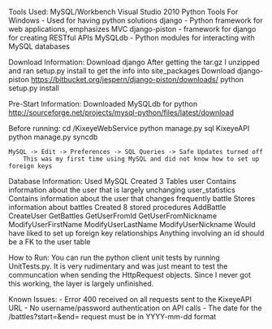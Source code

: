 Tools Used:
	MySQL/Workbench
	Visual Studio 2010
	Python Tools For Windows - Used for having python solutions
	django - Python framework for web applications, emphasizes MVC
	django-piston - framework for django for creating RESTful APIs
	MySQLdb - Python modules for interacting with MySQL databases
	
Download Information:
Download django
	After getting the tar.gz I unzipped and ran setup.py install to get the info into site_packages
Download django-piston
	https://bitbucket.org/jespern/django-piston/downloads/
	python setup.py install

Pre-Start Information:
Downloaded MySQLdb for python
	http://sourceforge.net/projects/mysql-python/files/latest/download
	
Before running:
	cd <BaseDir>/KixeyeWebService
	python manage.py sql KixeyeAPI
	python manage.py syncdb
	
	MySQL -> Edit -> Preferences -> SQL Queries -> Safe Updates turned off
		This was my first time using MySQL and did not know how to set up foreign keys
	
Database Information:
	Used MySQL
	Created 3 Tables
		user
			Contains information about the user that is largely unchanging
		user_statistics
			Contains information about the user that changes frequently
		battle
			Stores information about battles
	Created 8 stored procedures
		AddBattle
		CreateUser
		GetBattles
		GetUserFromId
		GetUserFromNickname
		ModifyUserFirstName
		ModifyUserLastName
		ModifyUserNickname
	Would have liked to set up foreign key relationships
		Anything involving an id should be a FK to the user table
		
How to Run:
	You can run the python client unit tests by running UnitTests.py.  It is very rudimentary and was just meant to test the communcation when sending the HttpRequest objects.  Since I never got this working, the layer is largely unfinished.
	
Known Issues:
	- Error 400 received on all requests sent to the KixeyeAPI URL
	- No username/password authentication on API calls
	- The date for the /battles?start=<start>&end=<end> request must be in YYYY-mm-dd format